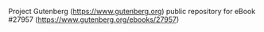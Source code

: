 Project Gutenberg (https://www.gutenberg.org) public repository for eBook #27957 (https://www.gutenberg.org/ebooks/27957)
